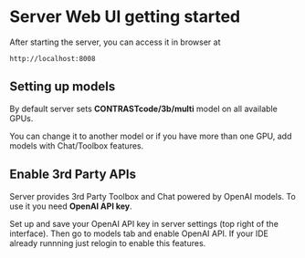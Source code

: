 # Server Web UI getting started

After starting the server, you can access it in browser at
```commandline
http://localhost:8008
```

## Setting up models

By default server sets **CONTRASTcode/3b/multi** model on all available GPUs.

You can change it to another model or if you have more than one GPU, add models
with Chat/Toolbox features.


## Enable 3rd Party APIs

Server provides 3rd Party Toolbox and Chat powered by OpenAI models.
To use it you need **OpenAI API key**.

Set up and save your OpenAI API key in server settings (top right of the interface).
Then go to models tab and enable OpenAI API. If your IDE already runnning just relogin
to enable this features.